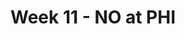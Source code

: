 ---
layout: game
title: Week 11 - NO at PHI
season: 2021
game_id: 2021_11_NO_PHI
away_team: NO
home_team: PHI
---